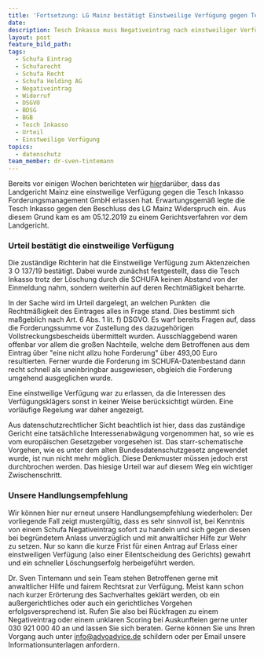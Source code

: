 ```yaml
---
title: 'Fortsetzung: LG Mainz bestätigt Einstweilige Verfügung gegen Tesch Inkasso'
date:
description: Tesch Inkasso muss Negativeintrag nach einstweiliger Verfügung widerrufen
layout: post
feature_bild_path:
tags:
  - Schufa Eintrag
  - Schufarecht
  - Schufa Recht
  - Schufa Holding AG
  - Negativeintrag
  - Widerruf
  - DSGVO
  - BDSG
  - BGB
  - Tesch Inkasso
  - Urteil
  - Einstweilige Verfügung
topics:
  - datenschutz
team_member: dr-sven-tintemann
---
```


Bereits vor einigen Wochen berichteten wir [hier](https://advoadvice.de/blog/lg-mainz-erl%C3%A4sst-einstweilige-verf%C3%BCgung-gegen-tesch-inkasso/)dar&uuml;ber, dass das Landgericht Mainz eine einstweilige Verf&uuml;gung gegen die Tesch Inkasso Forderungsmanagement GmbH erlassen hat. Erwartungsgem&auml;&szlig; legte die Tesch Inkasso gegen den Beschluss des LG Mainz Widerspruch ein. &nbsp;Aus diesem Grund kam es am 05.12.2019 zu einem Gerichtsverfahren vor dem Landgericht.

### Urteil best&auml;tigt die einstweilige Verf&uuml;gung

Die zust&auml;ndige Richterin hat die Einstweilige Verf&uuml;gung zum Aktenzeichen 3 O 137/19 best&auml;tigt. Dabei wurde zun&auml;chst festgestellt, dass die Tesch Inkasso trotz der Löschung durch die SCHUFA keinen Abstand von der Einmeldung nahm, sondern weiterhin auf deren Rechtm&auml;&szlig;igkeit beharrte.

In der Sache wird im Urteil dargelegt, an welchen Punkten&nbsp; die Rechtm&auml;&szlig;igkeit des Eintrages alles in Frage stand. Dies bestimmt sich ma&szlig;geblich nach Art. 6 Abs. 1 lit. f) DSGVO. Es warf bereits Fragen auf, dass die Forderungssumme vor Zustellung des dazugehörigen Vollstreckungsbescheids &uuml;bermittelt wurden. Ausschlaggebend waren offenbar vor allem die gro&szlig;en Nachteile, welche dem Betroffenen aus dem Eintrag &uuml;ber "eine nicht allzu hohe Forderung" &uuml;ber 493,00 Euro resultierten. Ferner wurde die Forderung im SCHUFA-Datenbestand dann recht schnell als uneinbringbar ausgewiesen, obgleich die Forderung umgehend ausgeglichen wurde.

Eine einstweilige Verf&uuml;gung war zu erlassen, da die Interessen des Verf&uuml;gungskl&auml;gers sonst in keiner Weise ber&uuml;cksichtigt w&uuml;rden. Eine vorl&auml;ufige Regelung war daher angezeigt.

Aus datenschutzrechtlicher Sicht beachtlich ist hier, dass das zust&auml;ndige Gericht eine tats&auml;chliche Interessenabw&auml;gung vorgenommen hat, so wie es vom europ&auml;ischen Gesetzgeber vorgesehen ist. Das starr-schematische Vorgehen, wie es unter dem alten Bundesdatenschutzgesetz angewendet wurde, ist nun nicht mehr möglich. Diese Denkmuster m&uuml;ssen jedoch erst durchbrochen werden. Das hiesige Urteil war auf diesem Weg ein wichtiger Zwischenschritt.&nbsp;

### Unsere Handlungsempfehlung

Wir können hier nur erneut unsere Handlungsempfehlung wiederholen: Der vorliegende Fall zeigt musterg&uuml;ltig, dass es sehr sinnvoll ist, bei Kenntnis von einem Schufa Negativeintrag sofort zu handeln und sich gegen diesen bei begr&uuml;ndetem Anlass unverz&uuml;glich und mit anwaltlicher Hilfe zur Wehr zu setzen. Nur so kann die kurze Frist f&uuml;r einen Antrag auf Erlass einer einstweiligen Verf&uuml;gung (also einer Eilentscheidung des Gerichts) gewahrt und ein schneller Löschungserfolg herbeigef&uuml;hrt werden.&nbsp;

Dr. Sven Tintemann und sein Team stehen Betroffenen gerne mit anwaltlicher Hilfe und fairem Rechtsrat zur Verf&uuml;gung. Meist kann schon nach kurzer Erörterung des Sachverhaltes gekl&auml;rt werden, ob ein au&szlig;ergerichtliches oder auch ein gerichtliches Vorgehen erfolgsversprechend ist. Rufen Sie also bei R&uuml;ckfragen zu einem Negativeintrag oder einem unklaren Scoring bei Auskunfteien gerne unter 030 921 000 40 an und lassen Sie sich beraten. Gerne können Sie uns Ihren Vorgang auch unter info@advoadvice.de schildern oder per Email unsere Informationsunterlagen anfordern.&nbsp;